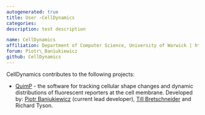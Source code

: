 ```yaml
---
autogenerated: true
title: User ›CellDynamics
categories: 
description: test description

name: CellDynamics
affiliation: Department of Computer Science, University of Warwick | http://www2.warwick.ac.uk/fac/sci/dcs/
forum: Piotr\_Baniukiewicz
github: CellDynamics
---
```


CellDynamics contributes to the following projects:

-   [QuimP](http://warwick.ac.uk/quimp) - the software for tracking cellular shape changes and dynamic distributions of fluorescent reporters at the cell membrane. Developed by: [Piotr Baniukiewicz](mailto:p.baniukiewicz@warwick.ac.uk) (current lead developer), [Till Bretschneider](mailto:Till.Bretschneider@warwick.ac.uk) and Richard Tyson.

